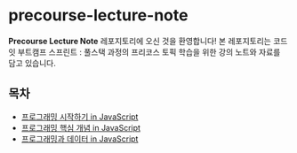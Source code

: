 # precourse-lecture-note

**Precourse Lecture Note** 레포지토리에 오신 것을 환영합니다!
본 레포지토리는 코드잇 부트캠프 스프린트 : 풀스택 과정의 프리코스 토픽 학습을 위한 강의 노트와 자료를 담고 있습니다.

## 목차

- [프로그래밍 시작하기 in JavaScript](https://github.com/codeit-sprint-fullstack/precourse-lecture-note/blob/main/getting-started-programming-in-js.md)
- [프로그래밍 핵심 개념 in JavaScript](https://github.com/codeit-sprint-fullstack/precourse-lecture-note/blob/main/core-programming-concepts-in-js.md)
- [프로그래밍과 데이터 in JavaScript](https://github.com/codeit-sprint-fullstack/precourse-lecture-note/blob/main/programming-and-data-in-js.md)

